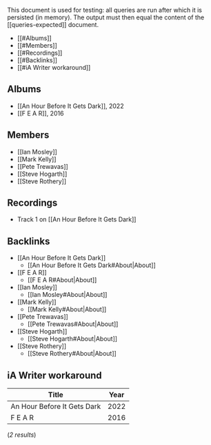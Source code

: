 This document is used for testing: all queries are run after which it is persisted (in memory). The output must then equal the content of the [[queries-expected]] document.

<!--query:toc-->
- [[#Albums]]
- [[#Members]]
- [[#Recordings]]
- [[#Backlinks]]
- [[#iA Writer workaround]]
<!--/query-->

## Albums

<!--query:albums
artist: Marillion
-->
- [[An Hour Before It Gets Dark]], 2022
- [[F E A R]], 2016
<!--/query-->

## Members

<!--query:members
artist: Marillion
-->
- [[Ian Mosley]]
- [[Mark Kelly]]
- [[Pete Trewavas]]
- [[Steve Hogarth]]
- [[Steve Rothery]]
<!--/query-->

## Recordings

<!--query:recordings
song: Be Hard On Yourself
-->
- Track 1 on [[An Hour Before It Gets Dark]]
<!--/query-->

## Backlinks

<!--query:backlinks
document: Marillion
-->
- [[An Hour Before It Gets Dark]]
    - [[An Hour Before It Gets Dark#About|About]]
- [[F E A R]]
    - [[F E A R#About|About]]
- [[Ian Mosley]]
    - [[Ian Mosley#About|About]]
- [[Mark Kelly]]
    - [[Mark Kelly#About|About]]
- [[Pete Trewavas]]
    - [[Pete Trewavas#About|About]]
- [[Steve Hogarth]]
    - [[Steve Hogarth#About|About]]
- [[Steve Rothery]]
    - [[Steve Rothery#About|About]]
<!--/query-->

## iA Writer workaround

<!--query:ia
artist: Marillion
-->
| Title                       | Year |
| --------------------------- | ---- |
| An Hour Before It Gets Dark | 2022 |
| F E A R                     | 2016 |

(*2 results*)
<!--/query-->
